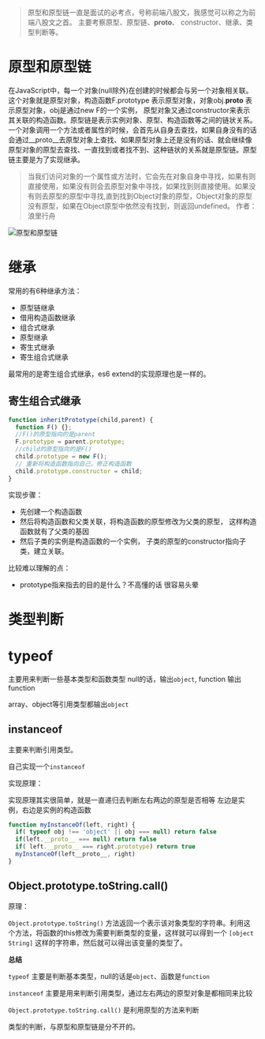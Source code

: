 >原型和原型链一直是面试的必考点，号称前端八股文，我感觉可以称之为前端八股文之首。
>主要考察原型、原型链、__proto__、 constructor、继承、类型判断等。

# 原型和原型链

在JavaScript中，每一个对象(null除外)在创建的时候都会与另一个对象相关联。这个对象就是原型对象，构造函数F.prototype 表示原型对象，对象obj.__proto__ 表示原型对象，obj是通过new F的一个实例，
原型对象又通过constructor来表示其关联的构造函数。原型链是表示实例对象、原型、构造函数等之间的链状关系。 一个对象调用一个方法或者属性的时候，会首先从自身去查找，如果自身没有的话会通过__proto__去原型对象上查找、如果原型对象上还是没有的话、就会继续像原型对象的原型去查找、一直找到或者找不到、这种链状的关系就是原型链。原型链主要是为了实现继承。

>当我们访问对象的一个属性或方法时，它会先在对象自身中寻找，如果有则直接使用，如果没有则会去原型对象中寻找，如果找到则直接使用。如果没有则去原型的原型中寻找,直到找到Object对象的原型，Object对象的原型没有原型，如果在Object原型中依然没有找到，则返回undefined。
>作者：浪里行舟

![原型和原型链](http://www.tenger.club/blog/img/prototype.jpg)

# 继承

常用的有6种继承方法：

- 原型链继承
- 借用构造函数继承
- 组合式继承
- 原型继承
- 寄生式继承
- 寄生组合式继承

最常用的是寄生组合式继承，es6 extend的实现原理也是一样的。

## 寄生组合式继承

```js
function inheritPrototype(child,parent) {
  function F() {};
  //F()的原型指向的是parent
  F.prototype = parent.prototype; 
  //child的原型指向的是F()
  child.prototype = new F(); 
  // 重新将构造函数指向自己，修正构造函数
  child.prototype.constructor = child; 
}
```

实现步骤：

- 先创建一个构造函数
- 然后将构造函数和父类关联，将构造函数的原型修改为父类的原型， 这样构造函数就有了父类的基因
- 然后子类的实例是构造函数的一个实例， 子类的原型的constructor指向子类，建立关联。

比较难以理解的点：

- prototype指来指去的目的是什么？不高懂的话  很容易头晕

# 类型判断

# typeof

主要用来判断一些基本类型和函数类型
null的话，输出`object`, function 输出function

array、object等引用类型都输出`object`


## instanceof 

主要来判断引用类型。

自己实现一个`instanceof`

实现原理：

实现原理其实很简单，就是一直递归去判断左右两边的原型是否相等
左边是实例，右边是实例的构造函数

```js
function myInstanceOf(left, right) {
  if( typeof obj !== 'object' || obj === null) return false
  if(left.__proto__ === null) return false
  if( left.__proto__ === right.prototype) return true
  myInstanceOf(left__proto__, right)
}

```

## Object.prototype.toString.call()

原理：

`Object.prototype.toString()` 方法返回一个表示该对象类型的字符串。利用这个方法，将函数的this修改为需要判断类型的变量，这样就可以得到一个 `[object String]` 这样的字符串，然后就可以得出该变量的类型了。

**总结**

`typeof` 主要是判断基本类型，null的话是`object`、函数是`function`

`instanceof` 主要是用来判断引用类型，通过左右两边的原型对象是都相同来比较

`Object.prototype.toString.call()` 是利用原型的方法来判断

类型的判断，与原型和原型链是分不开的。


